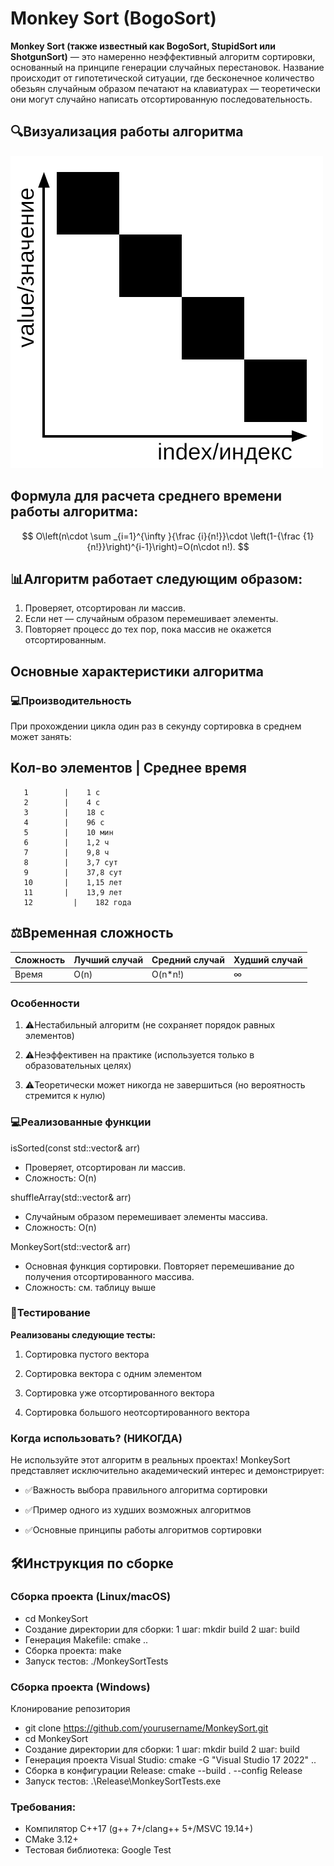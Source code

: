 # Monkey Sort (BogoSort)

**Monkey Sort (также известный как BogoSort, StupidSort или ShotgunSort)** — это намеренно неэффективный алгоритм сортировки, основанный на принципе генерации случайных перестановок. Название происходит от гипотетической ситуации, где бесконечное количество обезьян случайным образом печатают на клавиатурах — теоретически они могут случайно написать отсортированную последовательность.


## 🔍Визуализация работы алгоритма

![alt text](Bogosort_algorithm_demonstration.gif)

## Формула для расчета среднего времени работы алгоритма:
$$
O\left(n\cdot \sum _{i=1}^{\infty }{\frac {i}{n!}}\cdot \left(1-{\frac {1}{n!}}\right)^{i-1}\right)=O(n\cdot n!).
$$
## 📊Алгоритм работает следующим образом:

1) Проверяет, отсортирован ли массив.
2) Если нет — случайным образом перемешивает элементы.
3) Повторяет процесс до тех пор, пока массив не окажется отсортированным.


## Основные характеристики алгоритма

### 💻Производительность

При прохождении цикла один раз в секунду сортировка в среднем может занять:

Кол-во элементов  | Среднее время
----------------------------------
       1	    |    1 с
       2	    |    4 с
       3	    |    18 с
       4	    |    96 с
       5	    |    10 мин
       6	    |    1,2 ч
       7	    |    9,8 ч
       8	    |    3,7 сут
       9	    |    37,8 сут
       10	    |    1,15 лет
       11	    |    13,9 лет
       12         |    182 года


**⚖️Временная сложность**
-----------------------------------------------------------
Сложность | Лучший случай |	Средний случай    | Худший случай
----------|---------------|-------------------|--------------
Время	   |     O(n)	     |    O(n*n!)	    |       ∞


### Особенности

1) ⚠️Нестабильный алгоритм (не сохраняет порядок равных элементов)

2) ⚠️Неэффективен на практике (используется только в образовательных целях)

3) ⚠️Теоретически может никогда не завершиться (но вероятность стремится к нулю)

### 💻Реализованные функции

isSorted<T>(const std::vector<T>& arr)

* Проверяет, отсортирован ли массив.
* Сложность: O(n)

shuffleArray<T>(std::vector<T>& arr)

* Случайным образом перемешивает элементы массива.
* Сложность: O(n)

MonkeySort<T>(std::vector<T>& arr)

* Основная функция сортировки. Повторяет перемешивание до получения отсортированного массива.
* Сложность: см. таблицу выше


### 🧪Тестирование

**Реализованы следующие тесты:**

1) Сортировка пустого вектора

2) Сортировка вектора с одним элементом

3) Сортировка уже отсортированного вектора

4) Сортировка большого неотсортированного вектора

### Когда использовать? (НИКОГДА)

Не используйте этот алгоритм в реальных проектах!
MonkeySort представляет исключительно академический интерес и демонстрирует:

* ✅Важность выбора правильного алгоритма сортировки

* ✅Пример одного из худших возможных алгоритмов

* ✅Основные принципы работы алгоритмов сортировки


## 🛠Инструкция по сборке

### Сборка проекта (Linux/macOS)

- cd MonkeySort
- Создание директории для сборки: 1 шаг: mkdir build 2 шаг: build
- Генерация Makefile: cmake ..
- Сборка проекта: make
- Запуск тестов: ./MonkeySortTests

### Сборка проекта (Windows)

Клонирование репозитория
- git clone https://github.com/yourusername/MonkeySort.git
- cd MonkeySort
- Создание директории для сборки: 1 шаг: mkdir build 2 шаг: build
- Генерация проекта Visual Studio: cmake -G "Visual Studio 17 2022" ..
- Сборка в конфигурации Release: cmake --build . --config Release
- Запуск тестов: .\Release\MonkeySortTests.exe


### Требования:

- Компилятор C++17 (g++ 7+/clang++ 5+/MSVC 19.14+)
- CMake 3.12+
- Тестовая библиотека: Google Test